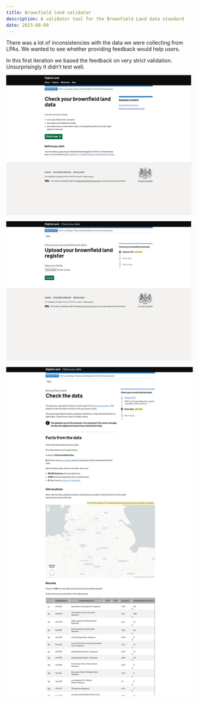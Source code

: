 ```yaml
---
title: Brownfield land validator
description: A validator tool for the Brownfield Land data standard
date: 2023-08-09
---
```

There was a lot of inconsistencies with the data we were collecting from LPAs. We wanted to see whether providing feedback would help users.

In this first iteration we based the feedback on very strict validation. Unsurprisingly it didn’t test well.

![Homepage of the check your brownfield land tool](/assets/images/uploads/brownfield-sites-validator.herokuapp.com_.png "Homepage")

![Screen to upload the CSV file](/assets/images/uploads/brownfield-sites-validator.herokuapp.com_upload.png "Upload your brownfield land register")

![Playback screen](/assets/images/uploads/playback.png "Check the data screen")